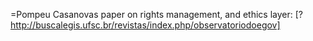 =Pompeu Casanovas paper on rights management, and ethics layer: [?http://buscalegis.ufsc.br/revistas/index.php/observatoriodoegov]
